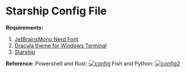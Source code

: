 # Starship Config File
**Requirements:**
1. [JetBrainsMono Nerd Font](https://www.nerdfonts.com/font-downloads)
2. [Dracula theme for Windows Terminal](https://draculatheme.com/windows-terminal)
3. [Starship](https://starship.rs/)

**Reference:**
Powershell and Rust:
<a href="https://ibb.co/g7zYyBr"><img src="https://i.ibb.co/H2nZ7kK/config.png" alt="config" border="0"></a>
Fish and Python:
<a href="https://ibb.co/vs0fR8L"><img src="https://i.ibb.co/8z1GtVP/config2.png" alt="config2" border="0"></a>
